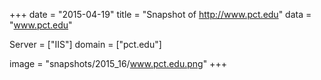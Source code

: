 
+++
date = "2015-04-19"
title = "Snapshot of http://www.pct.edu"
data = "www.pct.edu"

Server = ["IIS"]
domain = ["pct.edu"]

  image = "snapshots/2015_16/www.pct.edu.png"
+++
#
